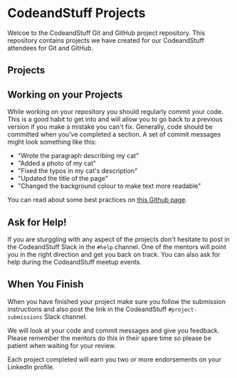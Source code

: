 # CodeandStuff Projects

Welcoe to the CodeandStuff Git and GitHub project repository. This repository contains projects we have created for our CodeandStuff attendees for Git and GitHub.

## Projects

## Working on your Projects

While working on your repository you should regularly commit your code. This is a good habit to get into and will allow you to go back to a previous version if you make a mistake you can't fix. Generally, code should be committed when you've completed a section. A set of commit messages might look something like this:

* "Wrote the paragraph describing my cat"
* "Added a photo of my cat"
* "Fixed the typos in my cat's description"
* "Updated the title of the page"
* "Changed the background colour to make text more readable"

You can read about some best practices on [this Github page](https://github.com/trein/dev-best-practices/wiki/Git-Commit-Best-Practices).

## Ask for Help!

If you are sturggling with any aspect of the projects don't hesitate to post in the CodeandStuff Slack in the ```#help``` channel. One of the mentors will point you in the right direction and get you back on track. You can also ask for help during the CodeandStuff meetup events.

## When You Finish

When you have finished your project make sure you follow the submission instructions and also post the link in the CodeandStuff ```#project-submissions``` Slack channel.

We will look at your code and commit messages and give you feedback. Please remember the mentors do this in their spare time so please be patient when waiting for your review.

Each project completed will earn you two or more endorsements on your LinkedIn profile.

